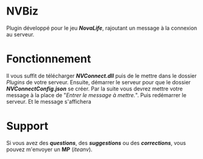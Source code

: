 # NVBiz
Plugin développé pour le jeu ***NovaLife***, rajoutant un message à la connexion au serveur.

# Fonctionnement
Il vous suffit de télécharger ***NVConnect.dll*** puis de le mettre dans le dossier *Plugins* de votre serveur. Ensuite, démarrer le serveur pour que le dossier ***NVConnectConfig.json*** se créer. Par la suite vous devrez mettre votre message à la place de "*Entrer le message à mettre.*". Puis redémarrer le serveur. Et le message s'affichera

# Support
Si vous avez des ***questions***, des ***suggestions*** ou des ***corrections***, vous pouvez m'envoyer un **MP** (*iteanv*).
